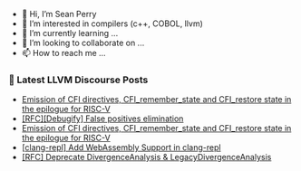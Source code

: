 - 👋 Hi, I’m Sean Perry
- 👀 I’m interested in compilers (c++, COBOL, llvm)
- 🌱 I’m currently learning ...
- 💞️ I’m looking to collaborate on ...
- 📫 How to reach me ...

<!---
s66perry/s66perry is a ✨ special ✨ repository because its `README.md` (this file) appears on your GitHub profile.
You can click the Preview link to take a look at your changes.
--->
### 📕 Latest LLVM Discourse Posts

<!-- DISCOURSE-LLVM:START -->
- [Emission of CFI directives, CFI_remember_state and CFI_restore state in the epilogue for RISC-V](https://discourse.llvm.org/t/emission-of-cfi-directives-cfi-remember-state-and-cfi-restore-state-in-the-epilogue-for-risc-v/69648#post_2)
- [[RFC][Debugify] False positives elimination](https://discourse.llvm.org/t/rfc-debugify-false-positives-elimination/69614#post_3)
- [Emission of CFI directives, CFI_remember_state and CFI_restore state in the epilogue for RISC-V](https://discourse.llvm.org/t/emission-of-cfi-directives-cfi-remember-state-and-cfi-restore-state-in-the-epilogue-for-risc-v/69648#post_1)
- [[clang-repl] Add WebAssembly Support in clang-repl](https://discourse.llvm.org/t/clang-repl-add-webassembly-support-in-clang-repl/69419#post_4)
- [[RFC] Deprecate DivergenceAnalysis &amp; LegacyDivergenceAnalysis](https://discourse.llvm.org/t/rfc-deprecate-divergenceanalysis-legacydivergenceanalysis/69538#post_5)
<!-- DISCOURSE-LLVM:END -->
